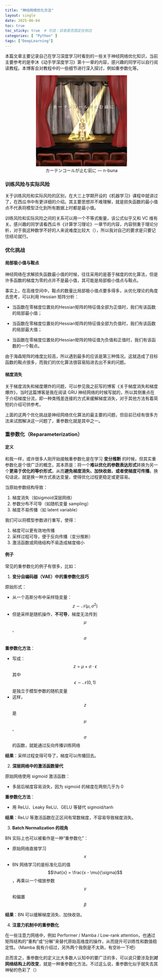 ```yaml
---
title: "神经网络优化方法"
layout: single
date: 2025-06-04
toc: true
toc_sticky: true  # 可选：目录是否固定在侧边
categories: [ "Python" ]
tags: ["DeepLearning"]
---
```


本篇文章主要记录自己在学习深度学习时看到的一些关于神经网络优化知识，当前主要参考的是李沐《动手学深度学习》第十一章的内容，感兴趣的同学可以自行阅读教程。本博客会对教程中的一些细节进行深入探讨，例如重参数化等。

<div align="center">
  <img src="/assets/images/2025/6.04/カーテンコールが止む前に.jpg" width="300">
  <figcaption>カーテンコールが止む前に — n-buna</figcaption>
  <p></p>
</div>

### 训练风险与实际风险

关于训练风险和实际风险的区别，在大三上学期开设的《机器学习》课程中就讲过了，在西瓜书中有更详细的介绍。其主要思想并不难理解，就是损失函数的最小值点不代表将模型泛化到所有数据上时都是最小值。

训练风险和实际风险之间的关系可以用一个不等式衡量，该公式似乎又和 VC 维有关。感兴趣的同学请看西瓜书《计算学习理论》一章节的内容，内容侧重于理论分析，对于我这种数学不好的人来说难度比较大（），所以我对自己的要求是只要记住结论就行。

### 优化挑战

#### 局部极小值与鞍点

神经网络在求解损失函数最小值的时候，往往采用的是基于梯度的优化算法，但是许多函数的梯度为零的点并不是最小值，其可能是局部极小值点与鞍点。

事实上，在高维空间中，鞍点的数量比局部极小值点要多得多，从优化理论的角度去思考，可以利用 Hessian 矩阵分析：

- 当函数在零梯度位置处的Hessian矩阵的特征值全部为正值时，我们有该函数的局部最小值；

- 当函数在零梯度位置处的Hessian矩阵的特征值全部为负值时，我们有该函数的局部最大值；

- 当函数在零梯度位置处的Hessian矩阵的特征值为负值和正值时，我们有该函数的一个鞍点。

由于海森矩阵的维度比较高，所以遇到最多的应该是第三种情况。这就造成了目标函数的鞍点很多，而我们的优化算法很容易陷进去出不来的问题。

#### 梯度消失

关于梯度消失和梯度爆炸的问题，可以参见我之前写的博客《关于梯度消失和梯度爆炸》，当时这篇博客是我在阅读 GRU 神经网络的时候写就的，所以其侧重点在于介绍梯度分流，即一种类残差连接的方式来缓解梯度消失，对于其他方法有着简短的介绍可供参考。

上面的这两个优化挑战是神经网络优化算法的最主要的问题，但目前已经有很多方法来试图解决这一问题了，重参数化就是其中之一。

### 重参数化（Reparameterization）

#### 定义

和我一样，或许很多人刚开始接触重参数化是在学习 **变分推断** 的时候，但其实重参数化是个很广泛的概念，其本质是：将一个**难以优化的参数表达形式**转换为另一个**更易于优化的等价形式**，从而**避免梯度消失、加快收敛、或者使梯度可传播**。换句话说，就是换一种方式表达变量，使得优化过程更稳定或更容易。

当原始参数结构导致：

1. 梯度消失（如sigmoid深层网络）
2. 参数分布不可导（如随机变量 sampling）
3. 梯度不易传播（如 latent variable）

我们可以将模型参数进行重写，使得：

1. 梯度可以更有效地传播
2. 采样过程可导，便于反向传播（变分推断）
3. 激活函数或网络结构不易造成梯度缩小

#### 例子

常见的重参数化的例子有很多，比如：

1. **变分自编码器（VAE）中的重参数化技巧**

原始形式：

* 从一个高斯分布中采样隐变量：
  $$z \sim \mathcal{N}(\mu, \sigma^2)$$
* 但是采样是随机操作，**不可导**，梯度无法传到 $$\mu$$、$$\sigma$$

**重参数化方法**：

* 写成：
  $$z = \mu + \sigma \cdot \epsilon$$
  其中 $$\epsilon \sim \mathcal{N}(0, 1)$$ 是独立于模型参数的随机变量
* 这样，$$z$$ 是 $$\mu$$、$$\sigma$$ 的函数，就能通过反向传播训练网络

**结果**：采样过程变得可导了，梯度可以传播回去。

2. **深层网络中的激活函数替代**

原始网络使用 sigmoid 激活函数：

* 多层后梯度容易消失，因为 sigmoid 的梯度在两侧几乎为 0

**重参数化方法**：

* 用 ReLU、Leaky ReLU、GELU 等替代 sigmoid/tanh

**结果**：ReLU 等激活函数在正区间有常数梯度，不容易导致梯度消失。

3. **Batch Normalization 的视角**

BN 实际上也可以被看作是一种“重参数化”：

* 原始网络直接学习 $$x$$
* BN 网络学习的是标准化后的值 $$\hat{x} = \frac{x - \mu}{\sigma}$$，再乘以一个缩放参数 $$\gamma$$ 和偏置 $$\beta$$

**结果**：BN 可以缓解梯度消失、加快收敛。

4. **注意力机制中的重参数化**

在一些注意力网络中，例如 Performer / Mamba / Low-rank attention，也通过矩阵结构的“重构”或“分解”来替代原始高维度的操作，从而提升可训练性和数值稳定性。（Mamba 我有介绍过，另外两个我倒是不太熟，有空补一下吧）

总而言之，重参数化的定义比大多数人认知中的要广泛的多，可以说只要涉及到**对网络结构上的改变**，就是一种重参数化方法。不过这么说，重参数化似乎就失去其神秘的色彩了（）